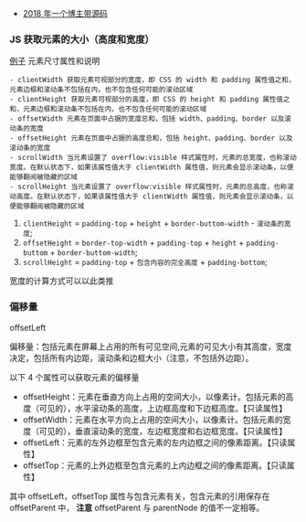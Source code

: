 - [2018 年一个博主带源码](https://medium.com/the-z/making-a-resizable-div-in-js-is-not-easy-as-you-think-bda19a1bc53d)

### JS 获取元素的大小（高度和宽度）

[例子]()
元素尺寸属性和说明

```
- clientWidth 获取元素可视部分的宽度，即 CSS 的 width 和 padding 属性值之和，元素边框和滚动条不包括在内，也不包含任何可能的滚动区域
- clientHeight 获取元素可视部分的高度，即 CSS 的 height 和 padding 属性值之和，元素边框和滚动条不包括在内，也不包含任何可能的滚动区域
- offsetWidth 元素在页面中占据的宽度总和，包括 width、padding、border 以及滚动条的宽度
- offsetHeight 元素在页面中占据的高度总和，包括 height、padding、border 以及滚动条的宽度
- scrollWidth 当元素设置了 overflow:visible 样式属性时，元素的总宽度，也称滚动宽度。在默认状态下，如果该属性值大于 clientWidth 属性值，则元素会显示滚动条，以便能够翻阅被隐藏的区域
- scrollHeight 当元素设置了 overflow:visible 样式属性时，元素的总高度，也称滚动高度。在默认状态下，如果该属性值大于 clientWidth 属性值，则元素会显示滚动条，以便能够翻阅被隐藏的区域
```

1. `clientHeight` = `padding-top` + `height` + `border-buttom-width` - `滚动条的宽度`;
2. `offsetHeight` = `border-top-width` + `padding-top` + `height` + `padding-buttom` + `border-buttom-width`;
3. `scrollHeight` = `padding-top` + `包含内容的完全高度` + `padding-bottom`;

宽度的计算方式可以以此类推

### 偏移量

offsetLeft

偏移量：包括元素在屏幕上占用的所有可见空间,元素的可见大小有其高度，宽度决定，包括所有内边距，滚动条和边框大小（注意，不包括外边距）。

以下 4 个属性可以获取元素的偏移量

- offsetHeight：元素在垂直方向上占用的空间大小，以像素计。包括元素的高度（可见的），水平滚动条的高度，上边框高度和下边框高度。【只读属性】
- offsetWidth：元素在水平方向上占用的空间大小，以像素计。包括元素的宽度（可见的），垂直滚动条的宽度，左边框宽度和右边框宽度。【只读属性】
- offsetLeft：元素的左外边框至包含元素的左内边框之间的像素距离。【只读属性】
- offsetTop：元素的上外边框至包含元素的上内边框之间的像素距离。【只读属性】

其中 offsetLeft，offsetTop 属性与包含元素有关，包含元素的引用保存在 offsetParent 中，
**注意** offsetParent 与 parentNode 的值不一定相等。

